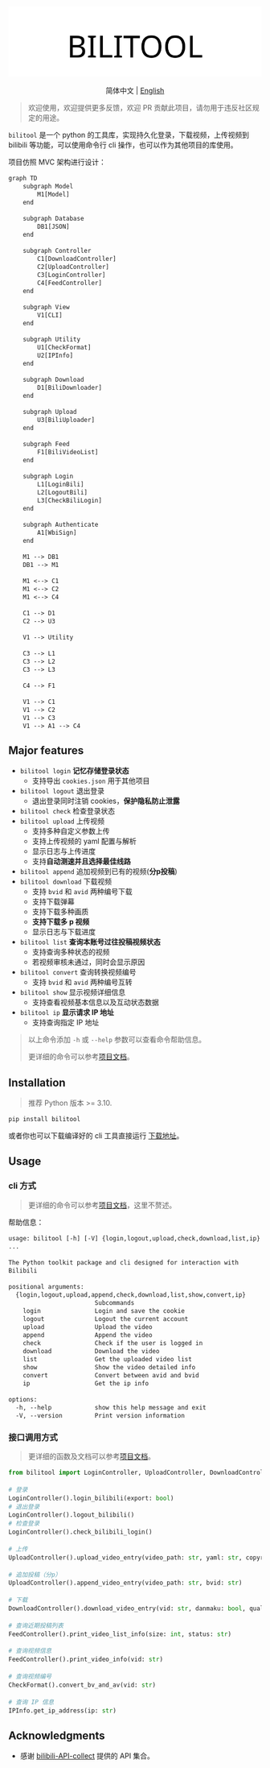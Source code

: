 <div align="center">
  <picture>
    <source media="(prefers-color-scheme: dark)" srcset="assets/headerDark.svg" />
    <img src="assets/headerLight.svg" alt="bilitool" />
  </picture>
  <p> </p>

简体中文 | [English](./README-en.md)

</div>

> 欢迎使用，欢迎提供更多反馈，欢迎 PR 贡献此项目，请勿用于违反社区规定的用途。

`bilitool` 是一个 python 的工具库，实现持久化登录，下载视频，上传视频到 bilibili 等功能，可以使用命令行 cli 操作，也可以作为其他项目的库使用。

项目仿照 MVC 架构进行设计：

```mermaid
graph TD
    subgraph Model
        M1[Model]
    end

    subgraph Database
        DB1[JSON]
    end

    subgraph Controller
        C1[DownloadController]
        C2[UploadController]
        C3[LoginController]
        C4[FeedController]
    end

    subgraph View
        V1[CLI]
    end

    subgraph Utility
        U1[CheckFormat]
        U2[IPInfo]
    end

    subgraph Download
        D1[BiliDownloader]
    end

    subgraph Upload
        U3[BiliUploader]
    end

    subgraph Feed
        F1[BiliVideoList]
    end

    subgraph Login
        L1[LoginBili]
        L2[LogoutBili]
        L3[CheckBiliLogin]
    end

    subgraph Authenticate
        A1[WbiSign]
    end

    M1 --> DB1
    DB1 --> M1

    M1 <--> C1
    M1 <--> C2
    M1 <--> C4

    C1 --> D1
    C2 --> U3

    V1 --> Utility

    C3 --> L1
    C3 --> L2
    C3 --> L3

    C4 --> F1

    V1 --> C1
    V1 --> C2
    V1 --> C3
    V1 --> A1 --> C4

```

## Major features

- `bilitool login` **记忆存储登录状态**
  - 支持导出 `cookies.json` 用于其他项目
- `bilitool logout` 退出登录
  - 退出登录同时注销 cookies，**保护隐私防止泄露**
- `bilitool check` 检查登录状态
- `bilitool upload` 上传视频
  - 支持多种自定义参数上传
  - 支持上传视频的 yaml 配置与解析
  - 显示日志与上传进度
  - 支持**自动测速并且选择最佳线路**
- `bilitool append` 追加视频到已有的视频(**分p投稿**)
- `bilitool download` 下载视频
  - 支持 `bvid` 和 `avid` 两种编号下载
  - 支持下载弹幕
  - 支持下载多种画质
  - **支持下载多 p 视频**
  - 显示日志与下载进度
- `bilitool list` **查询本账号过往投稿视频状态**
  - 支持查询多种状态的视频
  - 若视频审核未通过，同时会显示原因
- `bilitool convert` 查询转换视频编号
  - 支持 `bvid` 和 `avid` 两种编号互转
- `bilitool show` 显示视频详细信息
  - 支持查看视频基本信息以及互动状态数据
- `bilitool ip` **显示请求 IP 地址**
  - 支持查询指定 IP 地址

> 以上命令添加 `-h` 或 `--help` 参数可以查看命令帮助信息。
> 
> 更详细的命令可以参考[项目文档](https://bilitool.timerring.com)。

## Installation

> 推荐 Python 版本 >= 3.10.

```bash
pip install bilitool
```

或者你也可以下载编译好的 cli 工具直接运行 [下载地址](https://github.com/timerring/bilitool/releases)。

## Usage

### cli 方式

> 更详细的命令可以参考[项目文档](https://bilitool.timerring.com)，这里不赘述。

帮助信息：

```
usage: bilitool [-h] [-V] {login,logout,upload,check,download,list,ip} ...

The Python toolkit package and cli designed for interaction with Bilibili

positional arguments:
  {login,logout,upload,append,check,download,list,show,convert,ip}
                        Subcommands
    login               Login and save the cookie
    logout              Logout the current account
    upload              Upload the video
    append              Append the video
    check               Check if the user is logged in
    download            Download the video
    list                Get the uploaded video list
    show                Show the video detailed info
    convert             Convert between avid and bvid
    ip                  Get the ip info

options:
  -h, --help            show this help message and exit
  -V, --version         Print version information
```

### 接口调用方式

> 更详细的函数及文档可以参考[项目文档](https://bilitool.timerring.com)。

```python
from bilitool import LoginController, UploadController, DownloadController, FeedController, IPInfo, CheckFormat

# 登录
LoginController().login_bilibili(export: bool)
# 退出登录
LoginController().logout_bilibili()
# 检查登录
LoginController().check_bilibili_login()

# 上传
UploadController().upload_video_entry(video_path: str, yaml: str, copyright: int, tid: int, title: str, desc: str, tag: str, source: str, cover: str, dynamic: str)

# 追加投稿（分p）
UploadController().append_video_entry(video_path: str, bvid: str)

# 下载
DownloadController().download_video_entry(vid: str, danmaku: bool, quality: int, chunksize: int, multiple: bool)

# 查询近期投稿列表
FeedController().print_video_list_info(size: int, status: str)

# 查询视频信息
FeedController().print_video_info(vid: str)

# 查询视频编号
CheckFormat().convert_bv_and_av(vid: str)

# 查询 IP 信息
IPInfo.get_ip_address(ip: str)
```

## Acknowledgments

- 感谢 [bilibili-API-collect](https://github.com/SocialSisterYi/bilibili-API-collect) 提供的 API 集合。